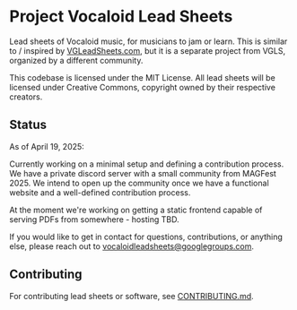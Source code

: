 # Project Vocaloid Lead Sheets

Lead sheets of Vocaloid music, for musicians to jam or learn.
This is similar to / inspired by [VGLeadSheets.com](https://www.vgleadsheets.com/),
but it is a separate project from VGLS, organized by a different community.

This codebase is licensed under the MIT License.
All lead sheets will be licensed under Creative Commons,
copyright owned by their respective creators.

## Status

As of April 19, 2025:

Currently working on a minimal setup and defining a contribution process.
We have a private discord server with a small community from MAGFest 2025.
We intend to open up the community once we have a functional website
and a well-defined contribution process.

At the moment we're working on getting a static frontend capable of serving
PDFs from somewhere - hosting TBD.

If you would like to get in contact for questions, contributions,
or anything else, please reach out to
[vocaloidleadsheets@googlegroups.com](mailto:vocaloidleadsheets@googlegroups.com).

## Contributing

For contributing lead sheets or software, see
[CONTRIBUTING.md](./CONTRIBUTING.md).
